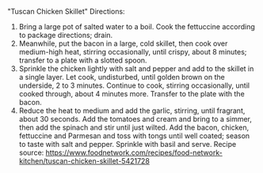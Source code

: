 "Tuscan Chicken Skillet"
Directions:
1. Bring a large pot of salted water to a boil. Cook the fettuccine according to package directions; drain.
2. Meanwhile, put the bacon in a large, cold skillet, then cook over medium-high heat, stirring occasionally, 
until crispy, about 8 minutes; transfer to a plate with a slotted spoon. 
3. Sprinkle the chicken lightly with salt and pepper and add to the skillet in a single layer. 
Let cook, undisturbed, until golden brown on the underside, 2 to 3 minutes. 
Continue to cook, stirring occasionally, until cooked through, about 4 minutes more. Transfer to the plate with the bacon.
4. Reduce the heat to medium and add the garlic, stirring, until fragrant, about 30 seconds. 
Add the tomatoes and cream and bring to a simmer, then add the spinach and stir until just wilted. 
Add the bacon, chicken, fettuccine and Parmesan and toss with tongs until well coated; season to taste with salt and pepper. 
Sprinkle with basil and serve.
Recipe source: https://www.foodnetwork.com/recipes/food-network-kitchen/tuscan-chicken-skillet-5421728